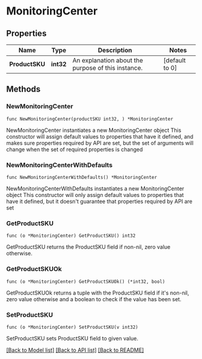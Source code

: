 # MonitoringCenter

## Properties

Name | Type | Description | Notes
------------ | ------------- | ------------- | -------------
**ProductSKU** | **int32** | An explanation about the purpose of this instance. | [default to 0]

## Methods

### NewMonitoringCenter

`func NewMonitoringCenter(productSKU int32, ) *MonitoringCenter`

NewMonitoringCenter instantiates a new MonitoringCenter object
This constructor will assign default values to properties that have it defined,
and makes sure properties required by API are set, but the set of arguments
will change when the set of required properties is changed

### NewMonitoringCenterWithDefaults

`func NewMonitoringCenterWithDefaults() *MonitoringCenter`

NewMonitoringCenterWithDefaults instantiates a new MonitoringCenter object
This constructor will only assign default values to properties that have it defined,
but it doesn't guarantee that properties required by API are set

### GetProductSKU

`func (o *MonitoringCenter) GetProductSKU() int32`

GetProductSKU returns the ProductSKU field if non-nil, zero value otherwise.

### GetProductSKUOk

`func (o *MonitoringCenter) GetProductSKUOk() (*int32, bool)`

GetProductSKUOk returns a tuple with the ProductSKU field if it's non-nil, zero value otherwise
and a boolean to check if the value has been set.

### SetProductSKU

`func (o *MonitoringCenter) SetProductSKU(v int32)`

SetProductSKU sets ProductSKU field to given value.



[[Back to Model list]](../README.md#documentation-for-models) [[Back to API list]](../README.md#documentation-for-api-endpoints) [[Back to README]](../README.md)



